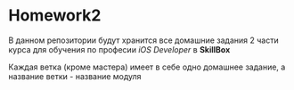 # Homework2
В данном репозитории будут хранится все домашние задания 2 части курса для обучения по професии *iOS Developer* в **SkillBox**

Каждая ветка (кроме мастера) имеет в себе одно домашнее задание, а название ветки - название модуля
